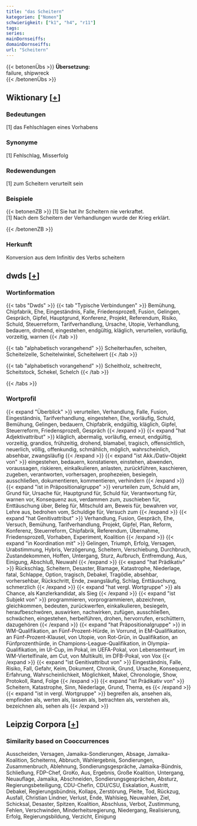 ```yaml
---
title: "das Scheitern"
kategorien: ["Nomen"]
schwierigkeit: ["k1", "h4", "r11"]
tags:
series:
mainDornseiffs:
domainDornseiffs:
url: "Scheitern"
---
```


{{< betonenÜbs >}}
**Übersetzung:**  
failure, shipwreck  
{{< /betonenÜbs >}}

## Wiktionary [[+](https://de.wiktionary.org/wiki/Scheitern)]

### Bedeutungen
[1] das Fehlschlagen eines Vorhabens  

### Synonyme
[1] Fehlschlag, Misserfolg  

### Redewendungen
[1] zum Scheitern verurteilt sein  

### Beispiele
{{< betonenZB >}}
[1] Sie hat ihr Scheitern nie verkraftet.  
[1] Nach dem Scheitern der Verhandlungen wurde der Krieg erklärt.  

{{< /betonenZB >}}
### Herkunft
Konversion aus dem Infinitiv des Verbs scheitern  



## dwds [[+](https://www.dwds.de/wb/Scheitern)]

### Wortinformation
{{< tabs "Dwds" >}}
{{< tab "Typische Verbindungen" >}}
Bemühung, Chipfabrik, Ehe, Eingeständnis, Falle, Friedensprozeß, Fusion, Gelingen, Gespräch, Gipfel, Hauptgrund, Konferenz, Projekt, Referendum, Risiko, Schuld, Steuerreform, Tarifverhandlung, Ursache, Utopie, Verhandlung, bedauern, drohend, eingestehen, endgültig, kläglich, verurteilen, vorläufig, vorzeitig, warnen
{{< /tab >}}

{{< tab "alphabetisch vorangehend" >}}
Scheiterhaufen, scheiten, Scheitelzelle, Scheitelwinkel, Scheitelwert
{{< /tab >}}

{{< tab "alphabetisch vorangehend" >}}
Scheitholz, scheitrecht, Scheitstock, Schekel, Schelch
{{< /tab >}}

{{< /tabs >}}

### Wortprofil
{{< expand "Überblick" >}} verurteilen, Verhandlung, Falle, Fusion, Eingeständnis, Tarifverhandlung, eingestehen, Ehe, vorläufig, Schuld, Bemühung, Gelingen, bedauern, Chipfabrik, endgültig, kläglich, Gipfel, Steuerreform, Friedensprozeß, Gespräch {{< /expand >}}
{{< expand "hat Adjektivattribut" >}} kläglich, abermalig, vorläufig, erneut, endgültig, vorzeitig, grandios, frühzeitig, drohend, blamabel, tragisch, offensichtlich, neuerlich, völlig, offenkundig, schmählich, möglich, wahrscheinlich, absehbar, zwangsläufig {{< /expand >}}
{{< expand "ist Akk./Dativ-Objekt von" >}} eingestehen, bedauern, konstatieren, einstehen, abwenden, voraussagen, riskieren, einkalkulieren, anlasten, zurückführen, kaschieren, zugeben, verantworten, vorhersagen, prophezeien, besiegeln, ausschließen, dokumentieren, kommentieren, verhindern {{< /expand >}}
{{< expand "ist in Präpositionalgruppe" >}} verurteilen zum, Schuld am, Grund für, Ursache für, Hauptgrund für, Schuld für, Verantwortung für, warnen vor, Konsequenz aus, verdammen zum, zuschieben für, Enttäuschung über, Beleg für, Mitschuld am, Beweis für, bewahren vor, Lehre aus, bedrohen vom, Schuldige für, Versuch zum {{< /expand >}}
{{< expand "hat Genitivattribut" >}} Verhandlung, Fusion, Gespräch, Ehe, Versuch, Bemühung, Tarifverhandlung, Projekt, Gipfel, Plan, Reform, Konferenz, Steuerreform, Chipfabrik, Referendum, Übernahme, Friedensprozeß, Vorhaben, Experiment, Koalition {{< /expand >}}
{{< expand "in Koordination mit" >}} Gelingen, Triumph, Erfolg, Versagen, Urabstimmung, Hybris, Verzögerung, Scheitern, Verschiebung, Durchbruch, Zustandekommen, Hoffen, Untergang, Sturz, Aufbruch, Entfremdung, Aus, Einigung, Abschluß, Neuwahl {{< /expand >}}
{{< expand "hat Prädikativ" >}} Rückschlag, Scheitern, Desaster, Blamage, Katastrophe, Niederlage, fatal, Schlappe, Option, tragisch, Debakel, Tragödie, absehbar, vorhersehbar, Rückschritt, Ende, zwangsläufig, Schlag, Enttäuschung, schmerzlich {{< /expand >}}
{{< expand "hat vergl. Wortgruppe" >}} als Chance, als Kanzlerkandidat, als Sieg {{< /expand >}}
{{< expand "ist Subjekt von" >}} programmieren, vorprogrammieren, abzeichnen, gleichkommen, bedeuten, zurückwerfen, einkalkulieren, besiegeln, heraufbeschwören, auswirken, nachwirken, zufügen, ausschließen, schwächen, eingestehen, herbeiführen, drohen, hervorrufen, erschüttern, dazugehören {{< /expand >}}
{{< expand "hat Präpositionalgruppe" >}} in WM-Qualifikation, an Fünf-Prozent-Hürde, in Vorrund, in EM-Qualifikation, an Fünf-Prozent-Klausel, von Utopie, von Rot-Grün, in Qualifikation, an Fünfprozenthürde, in Champions-League-Qualifikation, in Olympia-Qualifikation, im UI-Cup, im Pokal, im UEFA-Pokal, von Lebensentwurf, im WM-Viertelfinale, am Cut, von Multikulti, im DFB-Pokal, von Vox {{< /expand >}}
{{< expand "ist Genitivattribut von" >}} Eingeständnis, Falle, Risiko, Fall, Gefahr, Keim, Dokument, Chronik, Grund, Ursache, Konsequenz, Erfahrung, Wahrscheinlichkeit, Möglichkeit, Makel, Chronologie, Show, Protokoll, Rand, Folge {{< /expand >}}
{{< expand "ist Prädikativ von" >}} Scheitern, Katastrophe, Sinn, Niederlage, Grund, Thema, es {{< /expand >}}
{{< expand "ist in vergl. Wortgruppe" >}} begreifen als, ansehen als, empfinden als, werten als, lassen als, betrachten als, verstehen als, bezeichnen als, sehen als {{< /expand >}}

## Leipzig Corpora [[+](https://corpora.uni-leipzig.de/en/res?word=Scheitern&corpusId=deu_newscrawl-public_2018)]


### Similarity based on Cooccurrences
Ausscheiden, Versagen, Jamaika-Sondierungen, Absage, Jamaika-Koalition, Scheiterns, Abbruch, Wahlergebnis, Sondierungen, Zusammenbruch, Ablehnung, Sondierungsgespräche, Jamaika-Bündnis, Schließung, FDP-Chef, GroKo, Aus, Ergebnis, Große Koalition, Untergang, Neuauflage, Jamaika, Abschneiden, Sondierungsgesprächen, Absturz, Regierungsbeteiligung, CDU-Chefin, CDU/CSU, Eskalation, Austritt, Debakel, Regierungsbündnis, Kollaps, Zerstörung, Pleite, Tod, Rückzug, Ausfall, Christian Lindner, Verlust, Ende, Wahlsieg, Neuwahlen, Ziel, Schicksal, Desaster, Spitzen, Koalition, Abschluss, Verbot, Zustimmung, Fehlen, Verschwinden, Minderheitsregierung, Niedergang, Realisierung, Erfolg, Regierungsbildung, Verzicht, Einigung

